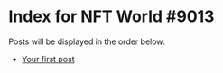 # Index for NFT World #9013
Posts will be displayed in the order below:

- [Your first post](./001-first.md)


